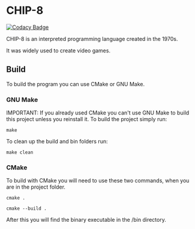 # CHIP-8

[![Codacy Badge](https://api.codacy.com/project/badge/Grade/4ff47a7db2b546369c96b4ccb433d58a)](https://app.codacy.com/gh/mrmalac/CHIP-8?utm_source=github.com&utm_medium=referral&utm_content=mrmalac/CHIP-8&utm_campaign=Badge_Grade_Settings)

CHIP-8 is an interpreted programming language created in the 1970s.

It was widely used to create video games.

## Build

To build the program you can use CMake or GNU Make.

### GNU Make
IMPORTANT: If you already used CMake you can't use GNU Make to build this project unless you reinstall it.
To build the project simply run:

```
make
```

To clean up the build and bin folders run:

```
make clean
```

### CMake
To build with CMake you will need to use these two commands, when you are in the project folder.

```
cmake .
```

```
cmake --build .
```

After this you will find the binary executable in the /bin directory.

